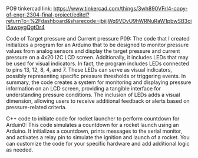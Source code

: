 PO9 tinkercad link: https://www.tinkercad.com/things/3wh890VFrI4-copy-of-engr-2304-final-project/editel?returnTo=%2Fdashboard&sharecode=jbiijWq9VDvU9hWRNuRaW1pbwSB3cii5awpygQgtOr4

Code of Target pressure and Current pressure P09: The code that I created initializes a program for an Arduino that to be designed to monitor pressure values from analog sensors and display the target pressure and current pressure on a 4x20 I2C LCD screen. Additionally, it includes LEDs that may be used for visual indicators. In fact, the program includes LEDs connected to pins 13, 12, 8, 4, and 7. These LEDs can serve as visual indicators, possibly representing specific pressure thresholds or triggering events. In summary, the code creates a system for monitoring and displaying pressure information on an LCD screen, providing a tangible interface for understanding pressure conditions. The inclusion of LEDs adds a visual dimension, allowing users to receive additional feedback or alerts based on pressure-related criteria.

C++ code to initiate code for rocket launcher to perform countdown for Arduin0: This code simulates a countdown for a rocket launch using an Arduino. It initializes a countdown, prints messages to the serial monitor, and activates a relay pin to simulate the ignition and launch of a rocket. You can customize the code for your specific hardware and add additional logic as needed.


